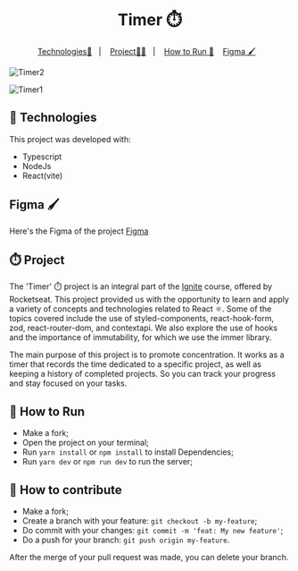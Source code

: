 
<p align = "center" >
  <h1 align="center"> Timer ⏱️ </h1>
</p>

<p align="center">
  <a href="#-Technologies">Technologies🚀</a>&nbsp;&nbsp;&nbsp;|&nbsp;&nbsp;&nbsp;
  <a href="#-Project">Project🧑‍💻</a>&nbsp;&nbsp;&nbsp;|&nbsp;&nbsp;&nbsp;
    <a href="#-How-to-Run">How to Run 🏃</a>&nbsp;&nbsp;&nbsp;
     <a href="#-Figma">Figma 🖌️</a>&nbsp;&nbsp;&nbsp;
</p>


![Timer2](https://github.com/BrunodaSilvaLeite/Ignite-front-Timer/assets/72769991/42df8e3d-90cd-40ef-9bef-82849f99c32f)

![Timer1](https://github.com/BrunodaSilvaLeite/Ignite-front-Timer/assets/72769991/9750578f-acfe-420d-9787-6cdb97795a09)


## 🚀 Technologies

This project was developed with:

- Typescript
- NodeJs
- React(vite)


## Figma 🖌️
Here's the Figma of the project [Figma](https://www.figma.com/community/file/1127351821076435124/ignite-timer)


## ⏱️ Project

The 'Timer' ⏱️ project is an integral part of the [Ignite](https://app.rocketseat.com.br/ignite/react-js-2022) course, offered by Rocketseat. This project provided us with the opportunity to learn and apply a variety of concepts and technologies related to React ⚛️. Some of the topics covered include the use of styled-components, react-hook-form, zod, react-router-dom, and contextapi. We also explore the use of hooks and the importance of immutability, for which we use the immer library.

The main purpose of this project is to promote concentration. It works as a timer that records the time dedicated to a specific project, as well as keeping a history of completed projects. So you can track your progress and stay focused on your tasks.


## 🏃 How to Run

- Make a fork;
- Open the project on your terminal;
- Run `yarn install` or `npm install` to install Dependencies;
- Run `yarn dev` or `npm run dev` to run the server;

## 🤔 How to contribute

- Make a fork;
- Create a branch with your feature: `git checkout -b my-feature`;
- Do commit with your changes: `git commit -m 'feat: My new feature'`;
- Do a push for your branch: `git push origin my-feature`.

After the merge of your pull request was made, you can delete your branch.


